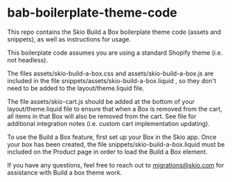 # bab-boilerplate-theme-code
This repo contains the Skio Build a Box boilerplate theme code (assets and snippets), as well as instructions for usage.

This boilerplate code assumes you are using a standard Shopify theme (i.e. not headless).

The files assets/skio-build-a-box.css and assets/skio-build-a-box.js are included in the file snippets/assets/skio-build-a-box.liquid , so they don't need to be added to the layout/theme.liquid file.

The file assets/skio-cart.js should be added at the bottom of your layout/theme.liquid file to ensure that when a Box is removed from the cart, all items in that Box will also be removed from the cart. See file for additional integration notes (i.e. custom cart implementation updating).

To use the Build a Box feature, first set up your Box in the Skio app. Once your box has been created, the file snippets/skio-build-a-box.liquid must be included on the Product page in order to load the Build a Box element.

If you have any questions, feel free to reach out to migrations@skio.com for assistance with Build a box theme work.
